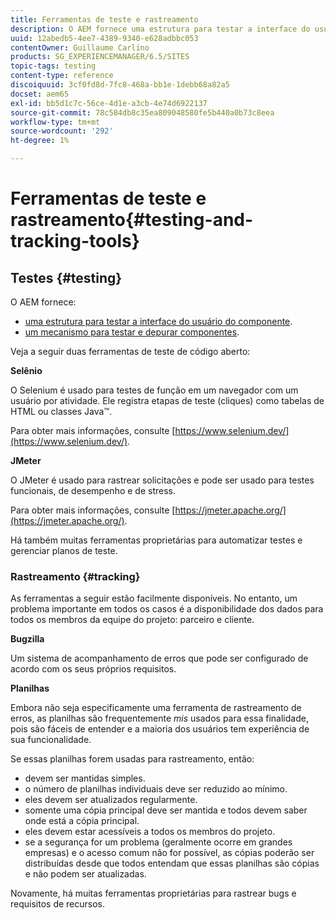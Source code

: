 ```yaml
---
title: Ferramentas de teste e rastreamento
description: O AEM fornece uma estrutura para testar a interface do usuário do componente e um mecanismo para testar e depurar componentes
uuid: 12abedb5-4ee7-4389-9340-e628adbbc053
contentOwner: Guillaume Carlino
products: SG_EXPERIENCEMANAGER/6.5/SITES
topic-tags: testing
content-type: reference
discoiquuid: 3cf0fd8d-7fc8-468a-bb1e-1debb68a82a5
docset: aem65
exl-id: bb5d1c7c-56ce-4d1e-a3cb-4e74d6922137
source-git-commit: 78c584db8c35ea809048580fe5b440a0b73c8eea
workflow-type: tm+mt
source-wordcount: '292'
ht-degree: 1%

---
```


# Ferramentas de teste e rastreamento{#testing-and-tracking-tools}

## Testes {#testing}

O AEM fornece:

* [uma estrutura para testar a interface do usuário do componente](/help/sites-developing/hobbes.md).
* [um mecanismo para testar e depurar componentes](/help/sites-developing/developer-mode.md).

Veja a seguir duas ferramentas de teste de código aberto:

**Selênio**

O Selenium é usado para testes de função em um navegador com um usuário por atividade. Ele registra etapas de teste (cliques) como tabelas de HTML ou classes Java™.

Para obter mais informações, consulte [https://www.selenium.dev/](https://www.selenium.dev/).

**JMeter**

O JMeter é usado para rastrear solicitações e pode ser usado para testes funcionais, de desempenho e de stress.

Para obter mais informações, consulte [https://jmeter.apache.org/](https://jmeter.apache.org/).

Há também muitas ferramentas proprietárias para automatizar testes e gerenciar planos de teste.

### Rastreamento {#tracking}

As ferramentas a seguir estão facilmente disponíveis. No entanto, um problema importante em todos os casos é a disponibilidade dos dados para todos os membros da equipe do projeto: parceiro e cliente.

**Bugzilla**

Um sistema de acompanhamento de erros que pode ser configurado de acordo com os seus próprios requisitos.

**Planilhas**

Embora não seja especificamente uma ferramenta de rastreamento de erros, as planilhas são frequentemente *mis* usados para essa finalidade, pois são fáceis de entender e a maioria dos usuários tem experiência de sua funcionalidade.

Se essas planilhas forem usadas para rastreamento, então:

* devem ser mantidas simples.
* o número de planilhas individuais deve ser reduzido ao mínimo.
* eles devem ser atualizados regularmente.
* somente uma cópia principal deve ser mantida e todos devem saber onde está a cópia principal.
* eles devem estar acessíveis a todos os membros do projeto.
* se a segurança for um problema (geralmente ocorre em grandes empresas) e o acesso comum não for possível, as cópias poderão ser distribuídas desde que todos entendam que essas planilhas são cópias e não podem ser atualizadas.

Novamente, há muitas ferramentas proprietárias para rastrear bugs e requisitos de recursos.
